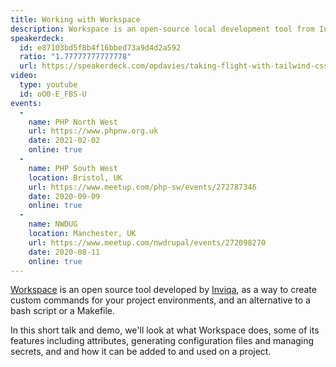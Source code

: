```yaml
---
title: Working with Workspace
description: Workspace is an open-source local development tool from Inviqa. This talk covers what it is, what it does, and how to use it in your PHP project.
speakerdeck:
  id: e87103bd5f8b4f16bbed73a9d4d2a592
  ratio: "1.77777777777778"
  url: https://speakerdeck.com/opdavies/taking-flight-with-tailwind-css
video:
  type: youtube
  id: oO0-E_FBS-U
events:
  -
    name: PHP North West
    url: https://www.phpnw.org.uk
    date: 2021-02-02
    online: true
  -
    name: PHP South West
    location: Bristol, UK
    url: https://www.meetup.com/php-sw/events/272787346
    date: 2020-09-09
    online: true
  -
    name: NWDUG
    location: Manchester, UK
    url: https://www.meetup.com/nwdrupal/events/272098270
    date: 2020-08-11
    online: true
---
```


[Workspace](https://github.com/my127/workspace) is an open source tool developed by [Inviqa](https://inviqa.com), as a way to create custom commands for your project environments, and an alternative to a bash script or a Makefile.

In this short talk and demo, we'll look at what Workspace does, some of its features including attributes, generating configuration files and managing secrets, and and how it can be added to and used on a project.
